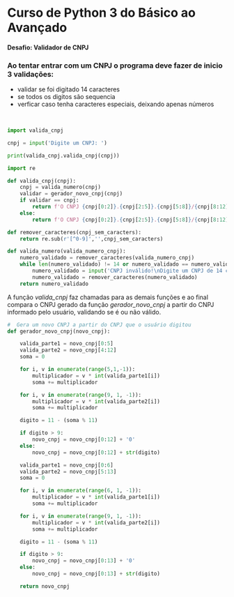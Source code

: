 # Curso de Python 3 do Básico ao Avançado
#### Desafio: Validador de CNPJ


### Ao tentar entrar com um CNPJ o programa deve fazer de inicio 3 validações: 
* validar se foi digitado 14 caracteres
* se todos os digitos são sequencia
* verficar caso tenha caracteres especiais, deixando apenas números 

</br>


```python
import valida_cnpj

cnpj = input('Digite um CNPJ: ')

print(valida_cnpj.valida_cnpj(cnpj))
```

```python
import re

def valida_cnpj(cnpj):
    cnpj = valida_numero(cnpj)
    validar = gerador_novo_cnpj(cnpj)
    if validar == cnpj:
        return f'O CNPJ {cnpj[0:2]}.{cnpj[2:5]}.{cnpj[5:8]}/{cnpj[8:12]}-{cnpj[12:14]} É valido!'
    else:
        return f'O CNPJ {cnpj[0:2]}.{cnpj[2:5]}.{cnpj[5:8]}/{cnpj[8:12]}-{cnpj[12:14]} NÃO É valido!'

def remover_caracteres(cnpj_sem_caracters):
    return re.sub(r'[^0-9]','',cnpj_sem_caracters)

def valida_numero(valida_numero_cnpj):
    numero_validado = remover_caracteres(valida_numero_cnpj)
    while len(numero_validado) != 14 or numero_validado == numero_validado[::-1]:
        numero_validado = input('CNPJ inválido!\nDigite um CNPJ de 14 caracteres: ')
        numero_validado = remover_caracteres(numero_validado)
    return numero_validado
```
A função _valida_cnpj_ faz chamadas para as demais funções e ao final compara o CNPJ gerado da função _gerador_novo_cnpj_ a partir do CNPJ informado pelo usuário, validando se é ou não válido.

```python
#  Gera um novo CNPJ a partir do CNPJ que o usuário digitou
def gerador_novo_cnpj(novo_cnpj):

    valida_parte1 = novo_cnpj[0:5]
    valida_parte2 = novo_cnpj[4:12]
    soma = 0

    for i, v in enumerate(range(5,1,-1)):
        multiplicador = v * int(valida_parte1[i])
        soma += multiplicador

    for i, v in enumerate(range(9, 1, -1)):
        multiplicador = v * int(valida_parte2[i])
        soma += multiplicador

    digito = 11 - (soma % 11)

    if digito > 9:
        novo_cnpj = novo_cnpj[0:12] + '0'
    else:
        novo_cnpj = novo_cnpj[0:12] + str(digito)

    valida_parte1 = novo_cnpj[0:6]
    valida_parte2 = novo_cnpj[5:13]
    soma = 0

    for i, v in enumerate(range(6, 1, -1)):
        multiplicador = v * int(valida_parte1[i])
        soma += multiplicador

    for i, v in enumerate(range(9, 1, -1)):
        multiplicador = v * int(valida_parte2[i])
        soma += multiplicador

    digito = 11 - (soma % 11)

    if digito > 9:
        novo_cnpj = novo_cnpj[0:13] + '0'
    else:
        novo_cnpj = novo_cnpj[0:13] + str(digito)

    return novo_cnpj
  ```
